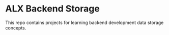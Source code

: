 # ALX Backend Storage



This repo contains projects for learning backend development data storage concepts.
